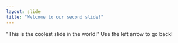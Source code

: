 ```yaml
---
layout: slide
title: "Welcome to our second slide!"
---
```

"This is the coolest slide in the world!"
Use the left arrow to go back!
